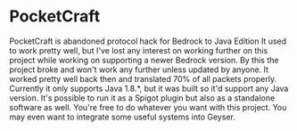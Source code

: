 # PocketCraft
PocketCraft is abandoned protocol hack for Bedrock to Java Edition
It used to work pretty well, but I've lost any interest on working further on this project while working on supporting a newer Bedrock version.
By this the project broke and won't work any further unless updated by anyone.
It worked pretty well back then and translated 70% of all packets properly.
Currently it only supports Java 1.8.*, but it was built so it'd support any Java version.
It's possible to run it as a Spigot plugin but also as a standalone software as well.
You're free to do whatever you want with this project. You may even want to integrate some useful systems into Geyser.
